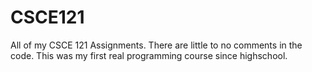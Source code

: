 # CSCE121
All of my CSCE 121 Assignments. There are little to no comments in the code. This was my first real programming course since highschool.
